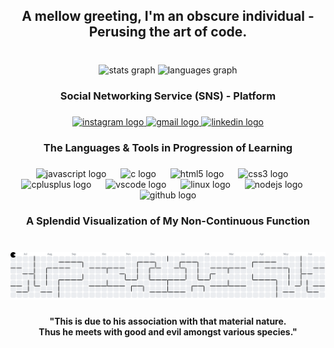 <h2 align="center">A mellow greeting, I'm an obscure individual - Perusing the art of code.</h2>

###

<br clear="both">

<div align="center">
  <img src="https://github-readme-stats.vercel.app/api?username=abhi-codz&hide_title=false&hide_rank=false&show_icons=true&include_all_commits=true&count_private=true&disable_animations=false&theme=onedark&locale=en&hide_border=false&custom_title=Abhinav%20Mishra's%20Hierarchical%20Stature" height="150" alt="stats graph"  />
  <img src="https://github-readme-stats.vercel.app/api/top-langs?username=abhi-codz&locale=en&hide_title=false&layout=compact&card_width=320&langs_count=5&theme=onedark&hide_border=false&custom_title=Languages%20Implied%20Yet" height="150" alt="languages graph"  />
</div>

###

<h3 align="center">Social Networking Service (SNS) - Platform</h3>

###

<div align="center">
  <a href="https://www.instagram.com/alka_abhinav/" target="_blank">
    <img src="https://img.shields.io/static/v1?message=Instagram&logo=instagram&label=&color=E4405F&logoColor=&labelColor=&style=for-the-badge" height="35" alt="instagram logo"  />
  </a>
  <a href="https://mail.google.com/mail/u/1/#inbox" target="_blank">
    <img src="https://img.shields.io/static/v1?message=Gmail&logo=gmail&label=&color=D14836&logoColor=white&labelColor=&style=for-the-badge" height="35" alt="gmail logo"  />
  </a>
  <a href="https://www.linkedin.com/in/abhi-codz/" target="_blank">
    <img src="https://img.shields.io/static/v1?message=LinkedIn&logo=linkedin&label=&color=0077B5&logoColor=white&labelColor=&style=for-the-badge" height="35" alt="linkedin logo"  />
  </a>
</div>

###

<h3 align="center">The Languages & Tools in Progression of Learning</h3>

###

<div align="center">
  <img src="https://cdn.jsdelivr.net/gh/devicons/devicon/icons/javascript/javascript-original.svg" height="40" alt="javascript logo"  />
  <img width="15" />
  <img src="https://cdn.jsdelivr.net/gh/devicons/devicon/icons/c/c-original.svg" height="40" alt="c logo"  />
  <img width="15" />
  <img src="https://cdn.jsdelivr.net/gh/devicons/devicon/icons/html5/html5-original.svg" height="40" alt="html5 logo"  />
  <img width="15" />
  <img src="https://cdn.jsdelivr.net/gh/devicons/devicon/icons/css3/css3-original.svg" height="40" alt="css3 logo"  />
  <img width="15" />
  <img src="https://cdn.jsdelivr.net/gh/devicons/devicon/icons/cplusplus/cplusplus-original.svg" height="40" alt="cplusplus logo"  />
  <img width="15" />
  <img src="https://cdn.jsdelivr.net/gh/devicons/devicon/icons/vscode/vscode-original.svg" height="40" alt="vscode logo"  />
  <img width="15" />
  <img src="https://cdn.jsdelivr.net/gh/devicons/devicon/icons/linux/linux-original.svg" height="40" alt="linux logo"  />
  <img width="15" />
  <img src="https://cdn.jsdelivr.net/gh/devicons/devicon/icons/nodejs/nodejs-original.svg" height="40" alt="nodejs logo"  />
  <img width="15" />
  <img src="https://cdn.jsdelivr.net/gh/devicons/devicon/icons/github/github-original.svg" height="40" alt="github logo"  />
</div>

###

<h3 align="center">A Splendid Visualization of My Non-Continuous Function</h3>

###

<br clear="both">

<picture>
  <source media="(prefers-color-scheme: dark)" srcset="https://raw.githubusercontent.com/abhi-codz/abhi-codz/output/pacman-contribution-graph-dark.svg">
  <source media="(prefers-color-scheme: light)" srcset="https://raw.githubusercontent.com/abhi-codz/abhi-codz/output/pacman-contribution-graph.svg">
  <img alt="pacman contribution graph" src="https://raw.githubusercontent.com/abhi-codz/abhi-codz/output/pacman-contribution-graph.svg">
</picture>

###

<h4 align="center">"This is due to his association with that material nature. <br>Thus he meets with good and evil amongst various species."</h4>

###
